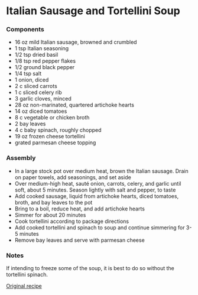 # Italian Sausage and Tortellini Soup

### Components
* 16 oz mild Italian sausage, browned and crumbled
* 1 tsp Italian seasoning
* 1/2 tsp dried basil
* 1/8 tsp red pepper flakes
* 1/2 ground black pepper
* 1/4 tsp salt
* 1 onion, diced
* 2 c sliced carrots
* 1 c sliced celery rib
* 3 garlic cloves, minced
* 28 oz non-marinated, quartered artichoke hearts
* 14 oz diced tomatoes
* 8 c vegetable or chicken broth
* 2 bay leaves
* 4 c baby spinach, roughly chopped
* 19 oz frozen cheese tortellini
* grated parmesan cheese topping

### Assembly
* In a large stock pot over medium heat, brown the Italian sausage. Drain on paper towels, add seasonings, and set aside
* Over medium-high heat, sauté onion, carrots, celery, and garlic until soft, about 5 minutes. Season lightly with salt and pepper, to taste
* Add cooked sausage, liquid from artichoke hearts, diced tomatoes, broth, and bay leaves to the pot
* Bring to a boil, reduce heat, and add artichoke hearts
* Simmer for about 20 minutes
* Cook tortellini according to package directions
* Add cooked tortellini and spinach to soup and continue simmering for 3-5 minutes
* Remove bay leaves and serve with parmesan cheese

### Notes
If intending to freeze some of the soup, it is best to do so without the tortellini spinach.

[Original recipe](https://thrivinghomeblog.com/italian-sausage-tortellini-soup/)
